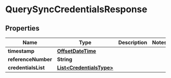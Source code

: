 # QuerySyncCredentialsResponse

## Properties
Name | Type | Description | Notes
------------ | ------------- | ------------- | -------------
**timestamp** | [**OffsetDateTime**](OffsetDateTime.md) |  | 
**referenceNumber** | **String** |  | 
**credentialsList** | [**List&lt;CredentialsType&gt;**](CredentialsType.md) |  | 
